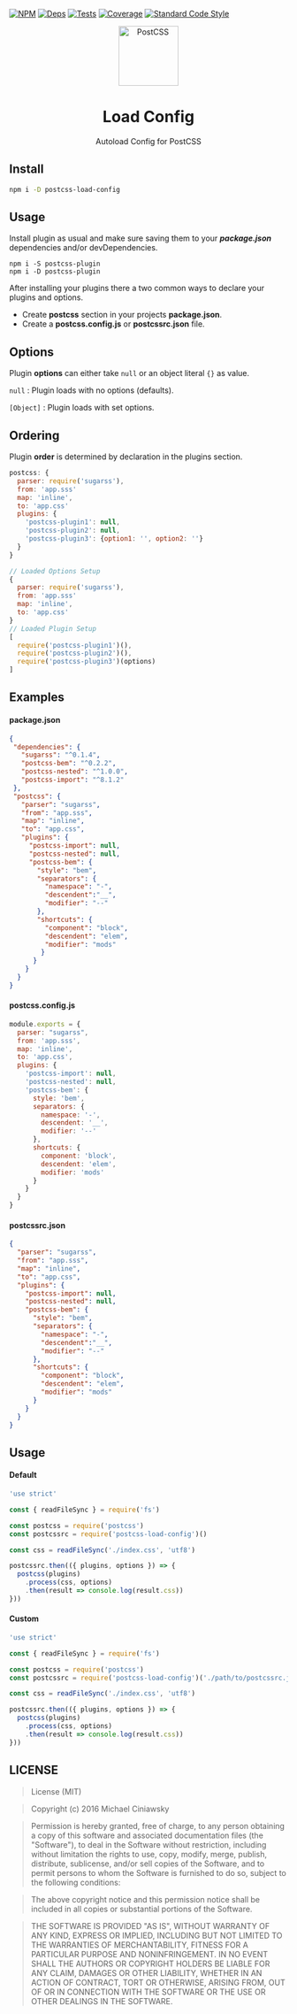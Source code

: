 [![NPM][npm]][npm-url]
[![Deps][deps]][deps-url]
[![Tests][travis]][travis-url]
[![Coverage][cover]][cover-url]
[![Standard Code Style][style]][style-url]

<div align="center">
  <a href="https://github.com/postcss/postcss">
    <img width="108" height="108" title="PostCSS"           src="http://postcss.github.io/postcss/logo.svg" hspace="20">
  </a>
  <h1>Load Config</h1>
  <p>Autoload Config for PostCSS<p>
</div>

## Install

```bash
npm i -D postcss-load-config
```

## Usage
Install plugin as usual and make sure saving them to your ***package.json*** dependencies and/or devDependencies.

```
npm i -S postcss-plugin
npm i -D postcss-plugin
```

After installing your plugins there a two common ways to declare your plugins and options.

- Create **postcss** section in your projects **package.json**.
- Create a **postcss.config.js**  or  **postcssrc.json** file.

## Options

Plugin **options** can either take ```null``` or an object literal ```{}```
as value.

```null``` : Plugin loads with no options (defaults).

```[Object]``` : Plugin loads with set options.

## Ordering

Plugin **order** is determined by declaration in the plugins section.

```js
postcss: {
  parser: require('sugarss'),
  from: 'app.sss'
  map: 'inline',
  to: 'app.css'
  plugins: {
    'postcss-plugin1': null,
    'postcss-plugin2': null,
    'postcss-plugin3': {option1: '', option2: ''}
  }
}

// Loaded Options Setup
{
  parser: require('sugarss'),
  from: 'app.sss'
  map: 'inline',
  to: 'app.css'
}
// Loaded Plugin Setup
[
  require('postcss-plugin1')(),
  require('postcss-plugin2')(),
  require('postcss-plugin3')(options)
]
```

## Examples
#### package.json

```json
{
 "dependencies": {
   "sugarss": "^0.1.4",
   "postcss-bem": "^0.2.2",
   "postcss-nested": "^1.0.0",
   "postcss-import": "^8.1.2"
 },
 "postcss": {
   "parser": "sugarss",
   "from": "app.sss",
   "map": "inline",
   "to": "app.css",
   "plugins": {
     "postcss-import": null,
     "postcss-nested": null,
     "postcss-bem": {
       "style": "bem",
       "separators": {
         "namespace": "-",
         "descendent":"__",
         "modifier": "--"
       },
       "shortcuts": {
         "component": "block",
         "descendent": "elem",
         "modifier": "mods"
        }
      }  
    }
  }
}
```

#### postcss.config.js

```js
module.exports = {
  parser: "sugarss",
  from: 'app.sss',
  map: 'inline',
  to: 'app.css',
  plugins: {
    'postcss-import': null,
    'postcss-nested': null,
    'postcss-bem': {
      style: 'bem',
      separators: {
        namespace: '-',
        descendent: '__',
        modifier: '--'
      },
      shortcuts: {
        component: 'block',
        descendent: 'elem',
        modifier: 'mods'
      }
    }
  }
}
```
#### postcssrc.json

```json
{
  "parser": "sugarss",
  "from": "app.sss",
  "map": "inline",
  "to": "app.css",
  "plugins": {
    "postcss-import": null,
    "postcss-nested": null,
    "postcss-bem": {
      "style": "bem",
      "separators": {
        "namespace": "-",
        "descendent":"__",
        "modifier": "--"
      },
      "shortcuts": {
        "component": "block",
        "descendent": "elem",
        "modifier": "mods"
      }
    }
  }
}
```

## Usage
#### Default

```js
'use strict'

const { readFileSync } = require('fs')

const postcss = require('postcss')
const postcssrc = require('postcss-load-config')()

const css = readFileSync('./index.css', 'utf8')

postcssrc.then(({ plugins, options }) => {
  postcss(plugins)
    .process(css, options)
    .then(result => console.log(result.css))
}))
```

#### Custom

```js
'use strict'

const { readFileSync } = require('fs')

const postcss = require('postcss')
const postcssrc = require('postcss-load-config')('./path/to/postcssrc.json')

const css = readFileSync('./index.css', 'utf8')

postcssrc.then(({ plugins, options }) => {
  postcss(plugins)
    .process(css, options)
    .then(result => console.log(result.css))
}))
```

## LICENSE

> License (MIT)

> Copyright (c) 2016 Michael Ciniawsky

> Permission is hereby granted, free of charge, to any person obtaining a copy
of this software and associated documentation files (the "Software"), to deal
in the Software without restriction, including without limitation the rights
to use, copy, modify, merge, publish, distribute, sublicense, and/or sell
copies of the Software, and to permit persons to whom the Software is
furnished to do so, subject to the following conditions:

> The above copyright notice and this permission notice shall be included in all
copies or substantial portions of the Software.

> THE SOFTWARE IS PROVIDED "AS IS", WITHOUT WARRANTY OF ANY KIND, EXPRESS OR
IMPLIED, INCLUDING BUT NOT LIMITED TO THE WARRANTIES OF MERCHANTABILITY,
FITNESS FOR A PARTICULAR PURPOSE AND NONINFRINGEMENT. IN NO EVENT SHALL THE
AUTHORS OR COPYRIGHT HOLDERS BE LIABLE FOR ANY CLAIM, DAMAGES OR OTHER
LIABILITY, WHETHER IN AN ACTION OF CONTRACT, TORT OR OTHERWISE, ARISING FROM,
OUT OF OR IN CONNECTION WITH THE SOFTWARE OR THE USE OR OTHER DEALINGS IN THE
SOFTWARE.

[npm]: https://img.shields.io/npm/v/postcss-load-config.svg
[npm-url]: https://npmjs.com/package/postcss-load-config

[deps]: https://david-dm.org/michael-ciniawsky/postcss-load-config.svg
[deps-url]: https://david-dm.org/michael-ciniawsky/postcss-load-config

[style]: https://img.shields.io/badge/code%20style-standard-yellow.svg
[style-url]: http://standardjs.com/

[travis]: http://img.shields.io/travis/michael-ciniawsky/postcss-load-config.svg?branch=master
[travis-url]: https://travis-ci.org/michael-ciniawsky/postcss-load-config?branch=master

[cover]: https://coveralls.io/repos/github/michael-ciniawsky/postcss-load-config/badge.svg?branch=master
[cover-url]: https://coveralls.io/github/michael-ciniawsky/postcss-load-config?branch=master
